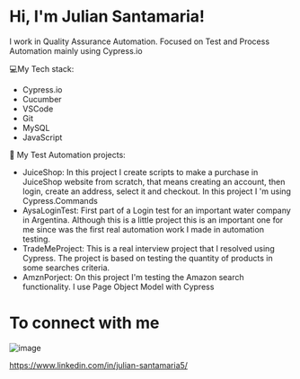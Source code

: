 # Hi, I'm Julian Santamaria!

I work in Quality Assurance Automation.
Focused on Test and Process Automation mainly using Cypress.io

💻My Tech stack:

- Cypress.io
- Cucumber
- VSCode
- Git
- MySQL
- JavaScript

🤖 My Test Automation projects:

- JuiceShop: In this project I create scripts to make a purchase in JuiceShop website from scratch, that means creating an account, then login, create an address, select it and checkout. In this project I 'm using Cypress.Commands
- AysaLoginTest:  First part of a Login test for an important water company in Argentina. Although this is a little project this is an important one for me since was the first real automation work I made in automation testing.
- TradeMeProject: This is a real interview project that I resolved using Cypress. The project is based on testing the quantity of products in some searches criteria.
- AmznPorject: On this project I'm testing the Amazon search functionality. I use Page Object Model with Cypress

# To connect with me

![image](https://user-images.githubusercontent.com/85115724/231786976-3e75d254-4c6e-4161-b15e-39243b31b6f0.png)

https://www.linkedin.com/in/julian-santamaria5/


<!---
jusantamaria/jusantamaria is a ✨ special ✨ repository because its `README.md` (this file) appears on your GitHub profile.
You can click the Preview link to take a look at your changes.
--->
